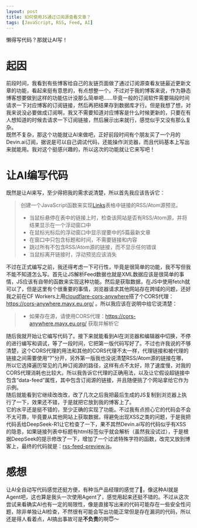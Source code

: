 ```yaml
---
layout: post
title: 如何使用JS通过订阅源查看文章？
tags: [JavaScript, RSS, Feed, AI]
---
```


  懒得写代码？那就让AI写！<!--more-->    

# 起因
  前段时间，我看到有些博客给自己的友链页面做了通过订阅源查看友链最近更新文章的功能，看起来挺有意思的，有点想整一个。不过对于我的博客来说，作为静态博客想要做到这样的功能估计没那么简单吧……毕竟一般的订阅软件需要隔段时间请求一下对应博客的订阅链接，然后再把结果存到数据库才行。但是我想了想，对我来说没必要做成订阅啊，我又不需要知道对应博客是什么时候更新的，只要在有人想知道的时候去请求一下订阅链接，然后展示出来就行，感觉似乎又没有那么复杂。   
  既然不复杂，那这个功能就让AI来做吧，正好前段时间有个朋友买了一个月的Devin.ai订阅，据说是可以自己调试代码，还能操作浏览器，而且代码基本上写出来就能用。我对这个挺感兴趣的，所以这次的功能就让它来写吧！   

# 让AI编写代码
  既然是让AI来写，至少得把我的需求说清楚，所以首先我应该告诉它：   
> 创建一个JavaScript函数来实现[Links](/links.html)表格中链接的RSS/Atom源预览。   
> - 当鼠标悬停在表中的链接上时，检查该网站是否有RSS/Atom源，并将结果显示在一个浮动窗口中   
> - 在鼠标光标后的浮动窗口中显示提要中的5篇最新文章   
> - 在窗口中只包含标题和时间，不需要链接和内容   
> - 跳过所有不包含RSS/Atom源的链接，而不显示任何错误   
> - 当鼠标离开链接时，浮动预览应该消失   

  不过在正式编写之前，我还得考虑一下可行性，毕竟是很简单的功能，我不写但我不能不知道怎么写。首先让JS解析Feed数据也就是XML数据应该是很简单的事情，JS应该有自带的函数来实现这种功能。然后是获取数据，在JS中使用fetch就可以了，但是这里有个很重要的事情，浏览器请求其他网站存在跨域的问题，还好我之前在CF Workers上用[cloudflare-cors-anywhere](https://github.com/Zibri/cloudflare-cors-anywhere)搭了个CORS代理： <https://cors-anywhere.mayx.eu.org/> 。所以我应该在说明中给它说清楚：   
> - 如果存在源，请使用CORS代理：https://cors-anywhere.mayx.eu.org/ 获取并解析它   

  随后我就开始让它编写代码了。接下来就能看到AI在浏览器和编辑器中切换，不停的进行编写和调试，等了一段时间，它把第一版代码写好了。不过也许我说的不够清楚，这个CORS代理的用法和其他的CORS代理不太一样，代理链接和被代理的链接之间需要使用“?”分开，另外第一版我也没说清楚RSS/Atom源的链接在哪，所以它选择遍历常见的几种订阅源的路径，这样有点不太好，除了速度慢，对我的CORS代理消耗也比较大。所以我告诉它代理的正确用法，以及让它假设超链接中包含“data-feed”属性，其中包含订阅源的链接，并且随便挑了个网站拿给它作为示例。   
  随后就能看到它继续改改改，改了几次之后我把最后生成的JS复制到浏览器上执行了一下，效果还不错，于是就把它放到我的博客上了。   
  它的水平还是挺不错的，至少正确的实现了功能。不过我有点担心它的代码会不会不太可靠，毕竟要从其他网站上获取数据，得避免出现XSS之类的问题，于是我把代码丢给DeepSeek-R1让它检查了一下，果不其然Devin.ai写的代码似乎有XSS的隐患，如果链接列表中标题有html标签似乎就会解析（虽然我没试过），于是根据DeepSeek的提示修改了一下，增加了一个过滤特殊字符的函数，改完又放到博客上，最终的代码就是：[rss-feed-preview.js](/js/rss-feed-preview.js)。   

# 感想
  让AI全自动写代码感觉还挺方便，有种当产品经理的感觉了🤣，像这种AI就是Agent吧，这也算是我头一次使用Agent了，感觉用起来还挺不错的。不过从这次尝试来看确实AI也有一定的局限性，像是直接写出来的代码可能存在一些安全性问题，除非单独让AI检查，不然很有可能会写出功能正常但是存在漏洞的代码，所以还是得人看着点，AI搞出事故可是**不负责**的啊😇～   